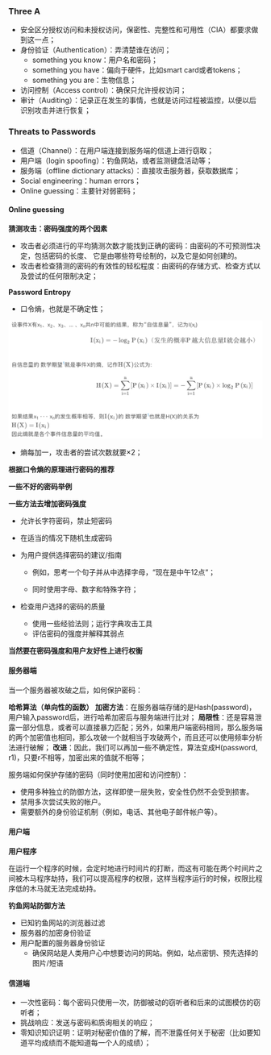 ### Three A

- 安全区分授权访问和未授权访问，保密性、完整性和可用性（CIA）都要求做到这一点；
- 身份验证（Authentication）：弄清楚谁在访问；
  - something you know：用户名和密码；
  - something you have：偏向于硬件，比如smart card或者tokens；
  - something you are：生物信息；
- 访问控制（Access control）：确保只允许授权访问；
- 审计（Auditing）：记录正在发生的事情，也就是访问过程被监控，以便以后识别攻击并进行恢复；

### Threats to Passwords

- 信道（Channel）：在用户端连接到服务端的信道上进行窃取；
- 用户端（login spoofing）：钓鱼网站，或者监测键盘活动等；
- 服务端（offline dictionary attacks）：直接攻击服务器，获取数据库；
- Social engineering：human errors；
- Online guessing：主要针对弱密码；

#### Online guessing

**猜测攻击：密码强度的两个因素**

- 攻击者必须进行的平均猜测次数才能找到正确的密码：由密码的不可预测性决定，包括密码的长度、
  它是由哪些符号绘制的，以及它是如何创建的。
- 攻击者检查猜测的密码的有效性的轻松程度：由密码的存储方式、检查方式以及尝试的任何限制决定；

**Password Entropy**

- 口令熵，也就是不确定性；

![image-20230429130633954](../img/4.27/image-20230429130633954.png)

- 熵每加一，攻击者的尝试次数就要$\times2$；

**根据口令熵的原理进行密码的推荐**

**一些不好的密码举例**

**一些方法去增加密码强度**

- 允许长字符密码，禁止短密码

- 在适当的情况下随机生成密码

- 为用户提供选择密码的建议/指南

  - 例如，思考一个句子并从中选择字母，“现在是中午12点“；

  - 同时使用字母、数字和特殊字符；

- 检查用户选择的密码的质量
    - 使用一些经验法则；运行字典攻击工具
    - 评估密码的强度并解释其弱点

**当然要在密码强度和用户友好性上进行权衡**

#### 服务器端

当一个服务器被攻破之后，如何保护密码：

**哈希算法（单向性的函数）**
**加密方法**：在服务器端存储的是Hash(password)，用户输入password后，进行哈希加密后与服务端进行比对；
**局限性**：还是容易泄露一部分信息，或者可以直接暴力匹配；另外，如果用户端密码相同，那么服务端的两个加密值也相同，那么攻破一个就相当于攻破两个，而且还可以使用频率分析法进行破解；
**改进**：因此，我们可以再加一些不确定性，算法变成H(password, r1)，只要r不相等，加密出来的值就不相等；

服务端如何保护存储的密码（同时使用加密和访问控制）：

- 使用多种独立的防御方法，这样即使一层失败，安全性仍然不会受到损害。
- 禁用多次尝试失败的帐户。
- 需要额外的身份验证机制（例如，电话、其他电子邮件帐户等）。

#### 用户端

**用户程序**

在运行一个程序的时候，会定时地进行时间片的打断，而这有可能在两个时间片之间被木马程序劫持，我们可以提高程序的权限，这样当程序运行的时候，权限比程序低的木马就无法完成劫持。

**钓鱼网站防御方法**

- 已知钓鱼网站的浏览器过滤
- 服务器的加密身份验证
- 用户配置的服务器身份验证
  - 确保网站是人类用户心中想要访问的网站。例如，站点密钥、预先选择的图片/短语

#### 信道端

- 一次性密码：每个密码只使用一次，防御被动的窃听者和后来的试图模仿的窃听者；
- 挑战响应：发送与密码和质询相关的响应；
- 零知识知识证明：证明对秘密价值的了解，而不泄露任何关于秘密（比如要知道平均成绩而不能知道每一个人的成绩）；

